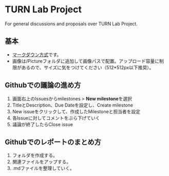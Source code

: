 # TURN Lab Project
For general discussions and proposals over TURN Lab Project.

## 基本
- [マークダウン方式](https://docs.github.com/ja/github/writing-on-github/basic-writing-and-formatting-syntax)です。
- 画像は/Pictureフォルダに追加して画像パスで配置。アップロード容量に制限があるので、サイズに気をつけてください（512*512px以下推奨）。
## Githubでの議論の進め方
1. 画面右上のIssuesからmilestones > **New milestone**を選択
2. TitleとDescription、Due Dateを設定し、Create milestone
3. New issueをクリックして、作成したMilestoneと担当者を設定
4. 各Issueに対してコメントをぶら下げていく
5. 議論が終了したらClose issue
## Githubでのレポートのまとめ方
1. フォルダを作成する。
2. 関連ファイルをアップする。
3. .mdファイルを整理していく。